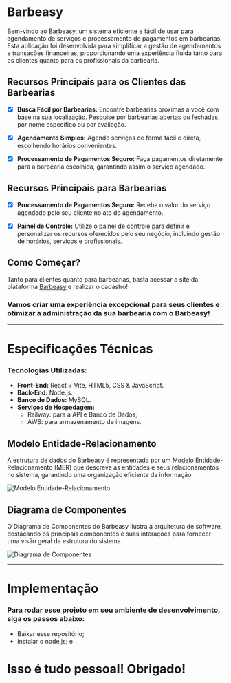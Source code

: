 # Barbeasy

Bem-vindo ao Barbeasy, um sistema eficiente e fácil de usar para agendamento de serviços e processamento de pagamentos em barbearias. Esta aplicação foi desenvolvida para simplificar a gestão de agendamentos e transações financeiras, proporcionando uma experiência fluida tanto para os clientes quanto para os profissionais da barbearia.

## Recursos Principais para os Clientes das Barbearias
- [x] **Busca Fácil por Barbearias:** Encontre barbearias próximas a você com base na sua localização. Pesquise por barbearias abertas ou fechadas, por nome específico ou por avaliação.

- [x] **Agendamento Simples:** Agende serviços de forma fácil e direta, escolhendo horários convenientes.

- [x] **Processamento de Pagamentos Seguro:** Faça pagamentos diretamente para a barbearia escolhida, garantindo assim o serviço agendado.

## Recursos Principais para Barbearias
- [x] **Processamento de Pagamentos Seguro:** Receba o valor do serviço agendado pelo seu cliente no ato do agendamento.

- [x] **Painel de Controle:** Utilize o painel de controle para definir e personalizar os recursos oferecidos pelo seu negócio, incluindo gestão de horários, serviços e profissionais.

## Como Começar?
Tanto para clientes quanto para barbearias, basta acessar o site da plataforma [Barbeasy](https://barbeasy.netlify.app/) e realizar o cadastro!

### Vamos criar uma experiência excepcional para seus clientes e otimizar a administração da sua barbearia com o Barbeasy!

---

# Especificações Técnicas
  
### Tecnologias Utilizadas:
- **Front-End:** React + Vite, HTML5, CSS & JavaScript.
- **Back-End:** Node.js.
- **Banco de Dados:** MySQL.
- **Serviços de Hospedagem:**
  - Railway: para a API e Banco de Dados;
  - AWS: para armazenamento de imagens.

## Modelo Entidade-Relacionamento
A estrutura de dados do Barbeasy é representada por um Modelo Entidade-Relacionamento (MER) que descreve as entidades e seus relacionamentos no sistema, garantindo uma organização eficiente da informação.

![Modelo Entidade-Relacionamento](https://github.com/jpdicarvalho/Barbeasy-Frontend/assets/114435447/a78252a0-73d7-4f5d-9787-7562769e9a66)

## Diagrama de Componentes
O Diagrama de Componentes do Barbeasy ilustra a arquitetura de software, destacando os principais componentes e suas interações para fornecer uma visão geral da estrutura do sistema.

![Diagrama de Componentes](https://github.com/jpdicarvalho/Barbeasy-Frontend/assets/114435447/7abcec67-4f2d-47ae-833e-a3d1907e76c1)

---

# Implementação

### Para rodar esse projeto em seu ambiente de desenvolvimento, siga os passos abaixo:
  - Baixar esse repositório;
  - instalar o node.js; e

# Isso é tudo pessoal! Obrigado!
